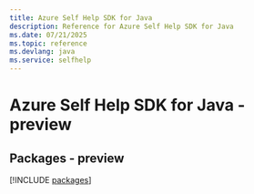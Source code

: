 ```yaml
---
title: Azure Self Help SDK for Java
description: Reference for Azure Self Help SDK for Java
ms.date: 07/21/2025
ms.topic: reference
ms.devlang: java
ms.service: selfhelp
---
```

# Azure Self Help SDK for Java - preview
## Packages - preview
[!INCLUDE [packages](self-help-index.md)]